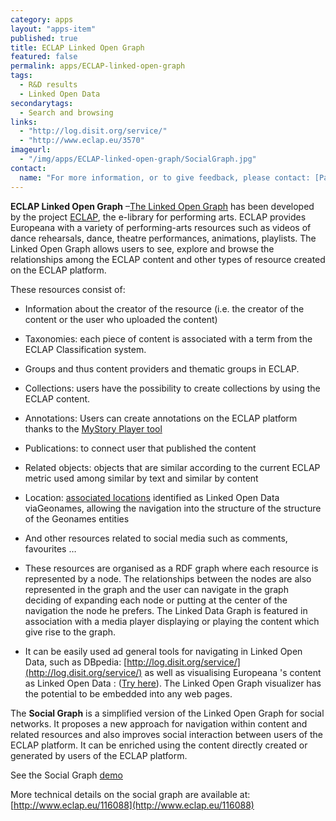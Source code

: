 ```yaml
---
category: apps
layout: "apps-item"
published: true
title: ECLAP Linked Open Graph
featured: false
permalink: apps/ECLAP-linked-open-graph
tags: 
  - R&D results
  - Linked Open Data
secondarytags:
  - Search and browsing
links: 
  - "http://log.disit.org/service/"
  - "http://www.eclap.eu/3570"
imageurl: 
  - "/img/apps/ECLAP-linked-open-graph/SocialGraph.jpg"
contact: 
  name: "For more information, or to give feedback, please contact: [Paolo Nesi](paolo.nesi@unifi.it)"
---
```

**ECLAP Linked Open Graph** &ndash;[The Linked Open Graph](http://www.eclap.eu/116088)&nbsp;has been developed by the project [ECLAP](http://www.eclap.eu/), the e-library for performing arts. ECLAP provides Europeana with a variety of performing-arts resources such as videos of dance rehearsals, dance, theatre performances, animations, playlists. The Linked Open Graph allows users to see, explore and browse the relationships among the ECLAP content and other types of resource created on the ECLAP platform.

These resources consist of:

* Information about the creator of the resource (i.e. the creator of the content or the user who uploaded the content)

* Taxonomies: each piece of content is associated with a term from the ECLAP Classification system.

* Groups and thus content providers and thematic groups in ECLAP.

* Collections: users have the possibility to create collections by using the ECLAP content.

* Annotations: Users can create annotations on the ECLAP platform thanks to the [MyStory Player tool](http://www.eclap.eu/3748)

* Publications: to connect user that published the content

* Related objects: objects that are similar according to the current ECLAP metric used among similar by text and similar by content

* Location: [associated locations](http://www.eclap.eu/drupal/?q=it/home/location#axoid=urn:axmedis:00000:obj:09ccb06c-2b74-4382-9e0c-9ba7758cc099) identified as Linked Open Data viaGeonames, allowing the navigation into the structure of the structure of the Geonames entities

* And other resources related to social media such as comments, favourites &hellip;

* These resources are organised as a RDF graph where each resource is represented by a node. The relationships between the nodes are also represented in the graph and the user can navigate in the graph deciding of expanding each node or putting at the center of the navigation the node he prefers. The Linked Data Graph is featured in association with a media player displaying or playing the content which give rise to the graph.

* It can be easily used ad general tools for navigating in Linked Open Data, such as DBpedia: [http://log.disit.org/service/](http://log.disit.org/service/) as well as visualising Europeana &#39;s content as Linked Open Data : ([Try here](http://log.disit.org/service/index.php?uri=http://data.europeana.eu/proxy/provider/2022105/F5F8F40DCA36E201A24D84E0D11BD3563A63193A&amp;sparql=http://europeana.ontotext.com/sparql)). The Linked Open Graph visualizer has the potential to be embedded into any web pages.

The **Social Graph** is a simplified version of the Linked Open Graph for social networks. It proposes a new approach for navigation within content and related resources and also improves social interaction between users of the ECLAP platform. It can be enriched using the content directly created or generated by users of the ECLAP platform.

See the Social Graph [demo](http://www.eclap.eu/3570)

More technical details on the social graph are available at: [http://www.eclap.eu/116088](http://www.eclap.eu/116088)


